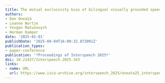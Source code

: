 ```yaml
---
title: The mutual exclusivity bias of bilingual visually grounded speech models
authors:
- Dan Oneaţă
- Leanne Nortje
- Yevgen Matusevych
- Herman Kamper
date: '2025-01-01'
publishDate: '2025-09-04T16:00:32.872091Z'
publication_types:
- paper-conference
publication: '*Proceedings of Interspeech 2025*'
doi: 10.21437/Interspeech.2025-343
links:
- name: URL
  url: https://www.isca-archive.org/interspeech_2025/oneata25_interspeech.html
---
```

